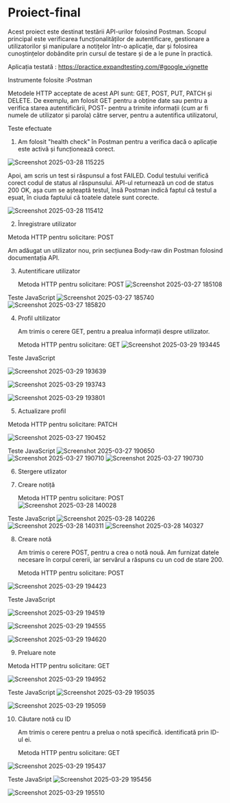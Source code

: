 # Proiect-final
Acest proiect este destinat testării API-urilor folosind Postman. Scopul principal este verificarea funcționalităților de autentificare, gestionare a utilizatorilor și manipulare a notițelor într-o aplicație, dar și folosirea cunoștințelor dobândite prin cursul de testare și de a le pune în practică. 

Aplicația testată : https://practice.expandtesting.com/#google_vignette

Instrumente folosite :Postman

Metodele HTTP acceptate de acest API sunt: GET, POST, PUT, PATCH și DELETE. De exemplu, am folosit GET pentru  a obține date sau pentru a verifica starea autentificării, POST- pentru  a trimite informații  (cum ar fi numele de utilizator și parola) către server, pentru a autentifica utilizatorul, 



Teste efectuate

1. Am folosit "health check" în Postman pentru a verifica dacă o aplicație este activă și funcționează corect.

![Screenshot 2025-03-28 115225](https://github.com/user-attachments/assets/72166e5a-ca1f-47d8-9e71-648337edac50)

Apoi, am scris un test si răspunsul a fost FAILED.
Codul testului verifică corect codul de status al răspunsului.
API-ul returnează un cod de status 200 OK, așa cum se așteaptă testul, însă Postman indică faptul că testul a eșuat, în ciuda faptului că toatele datele sunt corecte.

![Screenshot 2025-03-28 115412](https://github.com/user-attachments/assets/474d6996-1609-4926-b9ad-de4646f8bd90)












2.  Înregistrare utilizator

   
   Metoda HTTP pentru solicitare: POST

   
   Am adăugat un utilizator nou, prin secțiunea Body-raw din Postman folosind documentația API.










3. Autentificare utilizator
   
   Metoda HTTP pentru solicitare: POST
![Screenshot 2025-03-27 185108](https://github.com/user-attachments/assets/3533fc98-f393-4f1a-a2f1-d0a9ce381850)

Teste JavaScript
![Screenshot 2025-03-27 185740](https://github.com/user-attachments/assets/aa75148e-e3e8-4ab5-b0c4-64192b127d76)
![Screenshot 2025-03-27 185820](https://github.com/user-attachments/assets/f67c24b7-739c-4e93-a3c9-7485a2daffce)











4. Profil ultilizator

   Am trimis o cerere GET, pentru a prealua informații despre utilizator.


   Metoda HTTP pentru solicitare: GET
![Screenshot 2025-03-29 193445](https://github.com/user-attachments/assets/ca2b228f-4a89-4052-99e7-513a3240b6d9)


Teste JavaScript

![Screenshot 2025-03-29 193639](https://github.com/user-attachments/assets/03b22084-437c-4fb3-aaa8-d2df823c3385)

![Screenshot 2025-03-29 193743](https://github.com/user-attachments/assets/839b0b53-0b2b-4c03-9498-1a3a8ba2c6f8)

![Screenshot 2025-03-29 193801](https://github.com/user-attachments/assets/82128877-20f2-4792-b789-d7c748895dec)







  5. Actualizare profil
  
      
Metoda HTTP pentru solicitare: PATCH

   ![Screenshot 2025-03-27 190452](https://github.com/user-attachments/assets/8002ea65-0f1c-4a48-9e41-938a6b54bb6b)


Teste JavaScript
![Screenshot 2025-03-27 190650](https://github.com/user-attachments/assets/5c454d4f-03e4-4746-8469-103ae47ad828)
![Screenshot 2025-03-27 190710](https://github.com/user-attachments/assets/0d2b5280-19ac-4285-b35e-d5c925e63532)
![Screenshot 2025-03-27 190730](https://github.com/user-attachments/assets/4aba954d-e102-4fa4-9c44-4390065a5f1c)






6. Stergere utlizator






7. Creare notiță
   
   Metoda HTTP pentru solicitare: POST
![Screenshot 2025-03-28 140028](https://github.com/user-attachments/assets/28ab58a0-ebce-4a91-87cd-1b1d6110d362)

Teste JavaScript
![Screenshot 2025-03-28 140226](https://github.com/user-attachments/assets/f17675d2-9546-43ff-8c50-9dd956f96f17)
![Screenshot 2025-03-28 140311](https://github.com/user-attachments/assets/a5187311-8226-455a-b743-96a861eb1a84)
![Screenshot 2025-03-28 140327](https://github.com/user-attachments/assets/6e98591a-bc01-4450-a99a-811a88eda331)





8. Creare notă

   Am trimis o cerere POST, pentru a crea o notă nouă. Am furnizat datele necesare în corpul cererii, iar servărul a răspuns cu un cod de stare 200.

     Metoda HTTP pentru solicitare: POST

![Screenshot 2025-03-29 194423](https://github.com/user-attachments/assets/d3b139de-112f-4ad9-ac1f-89fdf66414a8)


Teste JavaScript

![Screenshot 2025-03-29 194519](https://github.com/user-attachments/assets/87227004-5199-4f13-a19a-8ca8de6d0e76)

![Screenshot 2025-03-29 194555](https://github.com/user-attachments/assets/91ba1d95-7516-4ccf-8551-471bea3a1a37)

![Screenshot 2025-03-29 194620](https://github.com/user-attachments/assets/a3af8ded-b00b-4fd2-a994-d0dd85d37a70)



9. Preluare note
    
  Metoda HTTP pentru solicitare: GET

  ![Screenshot 2025-03-29 194952](https://github.com/user-attachments/assets/2051aed6-7f5c-4867-b453-c5df9518cb80)


Teste JavaScript
![Screenshot 2025-03-29 195035](https://github.com/user-attachments/assets/d357462e-faa6-4017-be05-f9cb50025be2)

![Screenshot 2025-03-29 195059](https://github.com/user-attachments/assets/aa5d2a50-57ec-408a-a989-355c7cc1db1d)



10. Căutare notă cu ID
    
    Am trimis o cerere pentru a prelua o notă specifică. identificată prin ID-ul ei.
    
      Metoda HTTP pentru solicitare: GET

![Screenshot 2025-03-29 195437](https://github.com/user-attachments/assets/a3c81119-c30a-4799-92c7-344f2ac2760b)


Teste JavaSript
![Screenshot 2025-03-29 195456](https://github.com/user-attachments/assets/aa4f352e-d80e-46fd-9160-dca499061954)

![Screenshot 2025-03-29 195510](https://github.com/user-attachments/assets/c1da3299-bc66-464c-b019-fa1119377f92)




   

